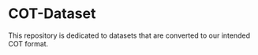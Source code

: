 # COT-Dataset
This repository is dedicated to datasets that are converted to our intended COT format.
